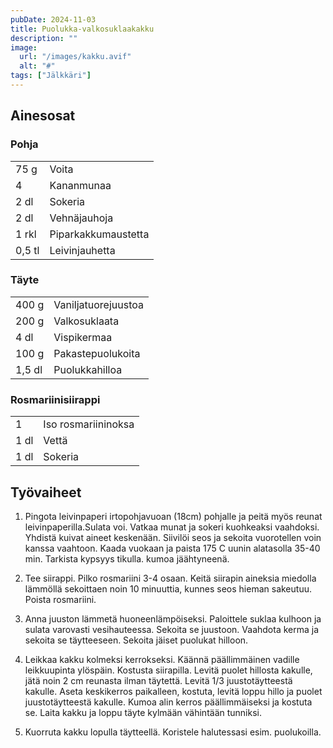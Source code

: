 ```yaml
---
pubDate: 2024-11-03
title: Puolukka-valkosuklaakakku
description: ""
image:
  url: "/images/kakku.avif"
  alt: "#"
tags: ["Jälkkäri"]
---
```


## Ainesosat
### Pohja
|||
---|---
75 g|Voita
4|Kananmunaa
2 dl|Sokeria
2 dl|Vehnäjauhoja
1 rkl|Piparkakkumaustetta
0,5 tl|Leivinjauhetta

### Täyte
|||
---|---
400 g|Vaniljatuorejuustoa
200 g|Valkosuklaata
4 dl|Vispikermaa
100 g|Pakastepuolukoita
1,5 dl|Puolukkahilloa

### Rosmariinisiirappi
|||
---|---
1|Iso rosmariininoksa
1 dl|Vettä
1 dl|Sokeria

## Työvaiheet

1. Pingota leivinpaperi irtopohjavuoan (18cm) pohjalle ja peitä myös reunat leivinpaperilla.Sulata voi. Vatkaa munat ja sokeri kuohkeaksi vaahdoksi. Yhdistä kuivat aineet keskenään.
Siivilöi seos ja sekoita vuorotellen voin kanssa vaahtoon. Kaada vuokaan ja paista 175 C uunin alatasolla 35-40 min. Tarkista kypsyys tikulla. kumoa jäähtyneenä.

2. Tee siirappi. Pilko rosmariini 3-4 osaan. Keitä siirapin aineksia miedolla lämmöllä sekoittaen noin 10 minuuttia, kunnes seos hieman sakeutuu. Poista rosmariini.

3. Anna juuston lämmetä huoneenlämpöiseksi. Paloittele suklaa kulhoon ja sulata varovasti vesihauteessa. Sekoita se juustoon. Vaahdota kerma ja sekoita se täytteeseen. Sekoita jäiset puolukat hilloon. 

4. Leikkaa kakku kolmeksi kerrokseksi. Käännä päällimmäinen vadille leikkuupinta ylöspäin. Kostusta siirapilla. Levitä puolet hillosta kakulle, jätä noin 2 cm reunasta ilman täytettä. Levitä 1/3 juustotäytteestä kakulle. Aseta keskikerros paikalleen, kostuta, levitä loppu hillo ja puolet juustotäytteestä kakulle. Kumoa alin kerros päällimmäiseksi ja kostuta se. Laita kakku ja loppu täyte kylmään vähintään tunniksi. 

5. Kuorruta kakku lopulla täytteellä. Koristele halutessasi esim. puolukoilla.